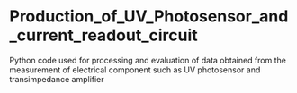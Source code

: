 # Production_of_UV_Photosensor_and_current_readout_circuit
Python code used for processing and evaluation of data obtained from the measurement of electrical component such as UV photosensor and transimpedance amplifier
